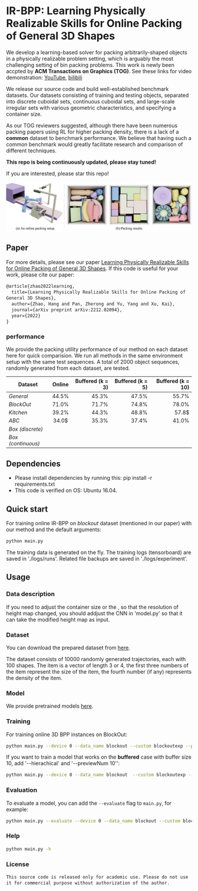 # IR-BPP: Learning Physically Realizable Skills for Online Packing of General 3D Shapes


We develop a learning-based solver for packing arbitrarily-shaped objects in a physically realizable problem setting, which is arguably the most challenging setting of bin packing problems. This work is newly been accpted by **ACM Transactions on Graphics (TOG)**. 
See these links for video demonstration: [YouTube](https://www.youtube.com/watch?v=z4Q05EGcW64&t=56s), [bilibili](https://www.bilibili.com/video/BV1ho4y1M7gG/)


We release our source code and build well-established benchmark datasets. Our datasets consisting of training and testing objects, separated into discrete cuboidal sets, continuous cuboidal sets, and large-scale irregular sets with various geometric characteristics, and specifying a container size. 

As our TOG reviewers suggested, although there have been numerous packing papers using RL for higher packing density, there is a lack of a **common** dataset to benchmark performance. We believe that having such a common benchmark would greatly facilitate research and comparison of different techniques.


**This repo is being continuously updated, please stay tuned!**


If you are interested, please star this repo! 

![IR-BPP](images/teaser.png)

## Paper
For more details, please see our paper [Learning Physically Realizable Skills for Online Packing of General 3D Shapes](https://openreview.net/forum?id=bfuGjlCwAq). If this code is useful for your work, please cite our paper:

```
@article{zhao2022learning,
  title={Learning Physically Realizable Skills for Online Packing of General 3D Shapes},
  author={Zhao, Hang and Pan, Zherong and Yu, Yang and Xu, Kai},
  journal={arXiv preprint arXiv:2212.02094},
  year={2022}
}
``` 

### performance 
We provide the packing utility performance of our method on each dataset here for quick comparision. We run all methods in the same environment setup with the same test sequences. A total of 2000 object sequences, randomly generated from each dataset, are tested.

| Dataset            | Online | Buffered (k = 3) | Buffered (k = 5) | Buffered (k = 10) |
|--------------------|:------:|-----------------:|-----------------:|------------------:|
| *General*          | 44.5%  |            45.3% |            47.5% |             55.7% |
| *BlockOut*         | 71.0%  |            71.7% |            74.8% |             78.0% |
| *Kitchen*          | 39.2%  |            44.3% |            48.8% |             57.8$ |
| *ABC*              | 34.0$  |            35.3% |            37.4% |             41.0% |
| *Box (discrete)*   |        |                  |                  |                   |
| *Box (continuous)* |        |                  |                  |                   |

## Dependencies
* Please install dependencies by running this: pip install -r requirements.txt
* This code is verified on OS: Ubuntu 16.04.

## Quick start

For training online IR-BPP on *blockout* dataset (mentioned in our paper) with our method and the default arguments:
```bash
python main.py 
```
The training data is generated on the fly. The training logs (tensorboard) are saved in './logs/runs'. Related file backups are saved in './logs/experiment'.

## Usage

### Data description

[//]: # (Describe your 3D container size and 3D item size in 'givenData.py')

[//]: # (```)

[//]: # (container_size: A vector of length 3 describing the size of the container in the x, y, z dimension.)

[//]: # (item_size_set:  A list records the size of each item. The size of each item is also described by a vector of length 3.)

[//]: # (```)
If you need to adjust the container size or the , so that the resolution of height map changed, you should addjust the CNN in 'model.py' so that it can take the modified height map as input.

### Dataset
You can download the prepared dataset from [here](https://drive.google.com/drive/folders/1TibQqFfzugui1gBI_wIcW6H6CzF_cIwj?usp=sharing).

The dataset consists of 10000 randomly generated trajectories, each with 100 shapes. The item is a vector of length 3 or 4, the first three numbers of the item represent the size of the item, the fourth number (if any) represents the density of the item.

### Model
We provide pretrained models [here](https://drive.google.com/drive/folders/1s9W7lGUTvhpiQN2CDzxkxUiPAOEfj9Yr?usp=sharing).

[//]: # (trained using the EMS scheme in a discrete environment, where the bin size is &#40;10,10,10&#41; and the item size range from 1 to 5.)

### Training

For training online 3D BPP instances on  BlockOut:
```bash
python main.py --device 0 --data_name blockout --custom blockoutexp --previewNum 1  --num_processes 16 --distributed --samplePointsNum 1024 --selectedAction 500 --resolutionA 0.02 --resolutionH 0.01
```
If you want to train a model that works on the **buffered** case with buffer size 10, add '--hierachical' and '--previewNum 10'':
```bash
python main.py --device 0 --data_name blockout  --custom blockoutexp --hierachical  --previewNum 10 --num_processes 16 --distributed --samplePointsNum 1024 --selectedAction 500 --resolutionA 0.02 --resolutionH 0.01
```


### Evaluation
To evaluate a model, you can add the `--evaluate` flag to `main.py`, for example:
```bash
python main.py --evaluate --device 0 --data_name blockout --custom blockoutexp --previewNum 1  --num_processes 16 --distributed --samplePointsNum 1024 --selectedAction 500 --resolutionA 0.02 --resolutionH 0.01
```

### Help
```bash
python main.py -h
```

### License
```
This source code is released only for academic use. Please do not use it for commercial purpose without authorization of the author.
```
